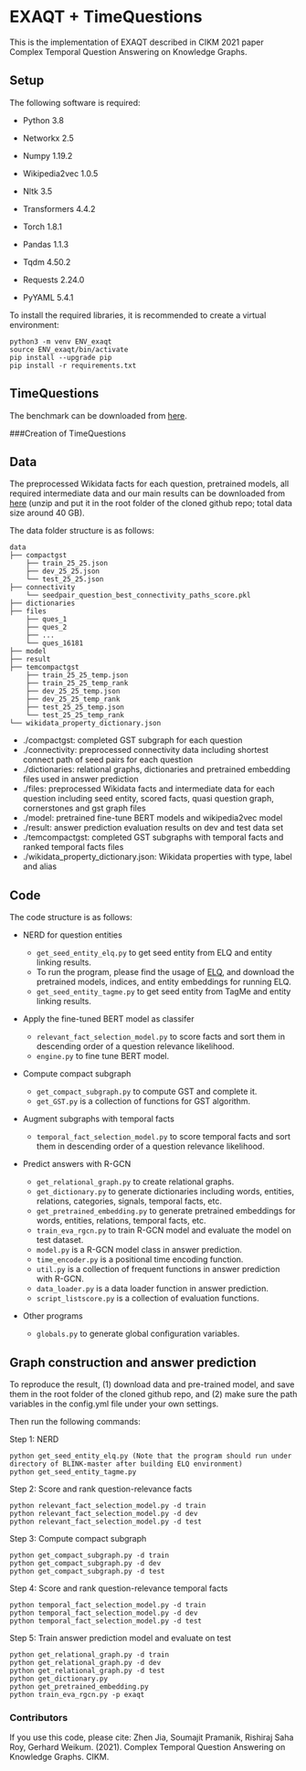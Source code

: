 EXAQT + TimeQuestions
============

This is the implementation of EXAQT described in CIKM 2021 paper Complex Temporal Question Answering on Knowledge Graphs.

Setup 
------

The following software is required:

* Python 3.8

* Networkx 2.5

* Numpy 1.19.2

* Wikipedia2vec 1.0.5

* Nltk 3.5

* Transformers 4.4.2

* Torch 1.8.1

* Pandas 1.1.3

* Tqdm 4.50.2

* Requests 2.24.0

* PyYAML 5.4.1

To install the required libraries, it is recommended to create a virtual environment:

    python3 -m venv ENV_exaqt
    source ENV_exaqt/bin/activate
    pip install --upgrade pip
    pip install -r requirements.txt



TimeQuestions
------
The benchmark can be downloaded from [here](https://qa.mpi-inf.mpg.de/exaqt/TimeQuestions.zip). 

###Creation of TimeQuestions


Data
------
The preprocessed Wikidata facts for each question, pretrained models, all required intermediate data and our main results can be downloaded from [here](https://qa.mpi-inf.mpg.de/exaqt/exaqt-supp-data.zip) (unzip and put it in the root folder of the cloned github repo; total data size around 40 GB).

The data folder structure is as follows:

```
data
├── compactgst
    ├── train_25_25.json
    ├── dev_25_25.json
    └── test_25_25.json  
├── connectivity
    └── seedpair_question_best_connectivity_paths_score.pkl    
├── dictionaries
├── files
    ├── ques_1
    ├── ques_2
    ├── ...
    └── ques_16181
├── model
├── result
├── temcompactgst
    ├── train_25_25_temp.json
    ├── train_25_25_temp_rank
    ├── dev_25_25_temp.json
    ├── dev_25_25_temp_rank
    ├── test_25_25_temp.json
    └── test_25_25_temp_rank
└── wikidata_property_dictionary.json
```

 - ./compactgst: completed GST subgraph for each question
 - ./connectivity: preprocessed connectivity data including shortest connect path of seed pairs for each question
 - ./dictionaries: relational graphs, dictionaries and pretrained embedding files used in answer prediction
 - ./files: preprocessed Wikidata facts and intermediate data for each question including seed entity, scored facts, quasi question graph, cornerstones and gst graph files  
 - ./model: pretrained fine-tune BERT models and wikipedia2vec model
 - ./result: answer prediction evaluation results on dev and test data set
 - ./temcompactgst: completed GST subgraphs with temporal facts and ranked temporal facts files 
 - ./wikidata\_property\_dictionary.json: Wikidata properties with type, label and alias


Code
------
 
The code structure is as follows:
    
- NERD for question entities 
    - `get_seed_entity_elq.py` to get seed entity from ELQ and entity linking results.
    - To run the program, please find the usage of [ELQ](https://github.com/facebookresearch/BLINK/tree/master/elq), and download the pretrained models, indices, and entity embeddings for running ELQ.
    - `get_seed_entity_tagme.py` to get seed entity from TagMe and entity linking results.
    
- Apply the fine-tuned BERT model as classifer
    - `relevant_fact_selection_model.py` to score facts and sort them in descending order of a question relevance likelihood.
    - `engine.py` to fine tune BERT model.
    
- Compute compact subgraph
	- `get_compact_subgraph.py` to compute GST and complete it.
	- `get_GST.py` is a collection of functions for GST algorithm.
	
- Augment subgraphs with temporal facts
    - `temporal_fact_selection_model.py` to score temporal facts and sort them in descending order of a question relevance likelihood.
	     
- Predict answers with R-GCN
	- `get_relational_graph.py` to create relational graphs.
	- `get_dictionary.py` to generate dictionaries including words, entities, relations, categories, signals, temporal facts, etc. 
	- `get_pretrained_embedding.py` to generate pretrained embeddings for words, entities, relations, temporal facts, etc.
    - `train_eva_rgcn.py` to train R-GCN model and evaluate the model on test dataset.
    - `model.py` is a R-GCN model class in answer prediction.
    - `time_encoder.py` is a positional time encoding function.
	- `util.py` is a collection of frequent functions in answer prediction with R-GCN.
	- `data_loader.py` is a data loader function in answer prediction.
	- `script_listscore.py` is a collection of evaluation functions. 

- Other programs
    - `globals.py` to generate global configuration variables.

Graph construction and answer prediction
------
To reproduce the result, (1) download data and pre-trained model, and save them in the root folder of the cloned github repo, and (2) make sure the path variables in the config.yml file under your own settings.

Then run the following commands:

Step 1: NERD

    python get_seed_entity_elq.py (Note that the program should run under directory of BLINK-master after building ELQ environment)
    python get_seed_entity_tagme.py

Step 2: Score and rank question-relevance facts

    python relevant_fact_selection_model.py -d train 
    python relevant_fact_selection_model.py -d dev
    python relevant_fact_selection_model.py -d test

Step 3: Compute compact subgraph

    python get_compact_subgraph.py -d train
    python get_compact_subgraph.py -d dev
    python get_compact_subgraph.py -d test

Step 4: Score and rank question-relevance temporal facts

    python temporal_fact_selection_model.py -d train
    python temporal_fact_selection_model.py -d dev
    python temporal_fact_selection_model.py -d test

Step 5: Train answer prediction model and evaluate on test

    python get_relational_graph.py -d train
    python get_relational_graph.py -d dev
    python get_relational_graph.py -d test
    python get_dictionary.py
    python get_pretrained_embedding.py
    python train_eva_rgcn.py -p exaqt

### Contributors
If you use this code, please cite:
Zhen Jia, Soumajit Pramanik, Rishiraj Saha Roy, Gerhard Weikum. (2021). Complex Temporal Question Answering on Knowledge Graphs. CIKM.
```

```
